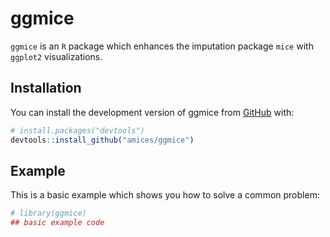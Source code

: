 
<!-- README.md is generated from README.Rmd. Please edit that file and render with devtools::build_readme() -->

# ggmice

<!-- badges: start -->
<!-- badges: end -->

`ggmice` is an `R` package which enhances the imputation package `mice`
with `ggplot2` visualizations.

## Installation

You can install the development version of ggmice from
[GitHub](https://github.com/) with:

``` r
# install.packages("devtools")
devtools::install_github("amices/ggmice")
```

## Example

This is a basic example which shows you how to solve a common problem:

``` r
# library(ggmice)
## basic example code
```
